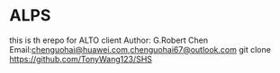 # ALPS
this is th erepo for ALTO client
Author: G.Robert Chen
Email:chenguohai@huawei.com,chenguohai67@outlook.com
git clone https://github.com/TonyWang123/SHS
